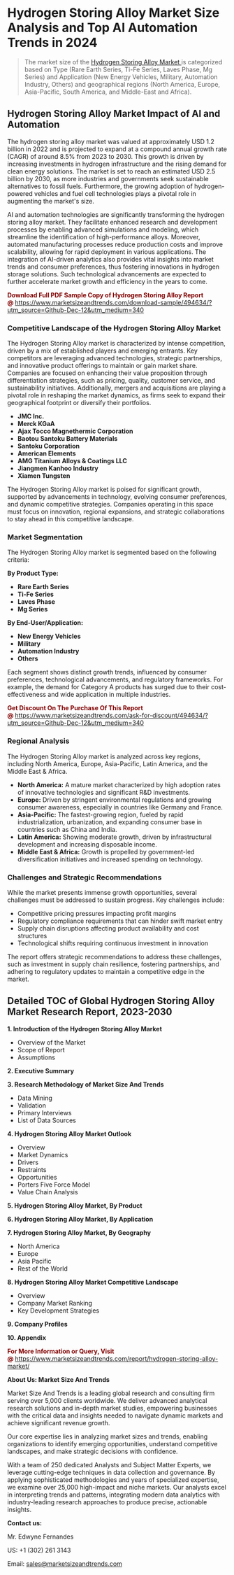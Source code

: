 <H1>Hydrogen Storing Alloy Market Size Analysis and Top AI Automation Trends in 2024</H1><blockquote><p>The market size of the <a href="https://www.marketsizeandtrends.com/download-sample/494634/?utm_source=Github-Dec-12&amp;utm_medium=340" target="_blank">Hydrogen Storing Alloy Market </a>is categorized based on Type (Rare Earth Series, Ti-Fe Series, Laves Phase, Mg Series) and Application (New Energy Vehicles, Military, Automation Industry, Others) and geographical regions (North America, Europe, Asia-Pacific, South America, and Middle-East and Africa).</p></blockquote><p><h2>Hydrogen Storing Alloy Market Impact of AI and Automation</h2><p>The hydrogen storing alloy market was valued at approximately USD 1.2 billion in 2022 and is projected to expand at a compound annual growth rate (CAGR) of around 8.5% from 2023 to 2030. This growth is driven by increasing investments in hydrogen infrastructure and the rising demand for clean energy solutions. The market is set to reach an estimated USD 2.5 billion by 2030, as more industries and governments seek sustainable alternatives to fossil fuels. Furthermore, the growing adoption of hydrogen-powered vehicles and fuel cell technologies plays a pivotal role in augmenting the market's size.</p><p>AI and automation technologies are significantly transforming the hydrogen storing alloy market. They facilitate enhanced research and development processes by enabling advanced simulations and modeling, which streamline the identification of high-performance alloys. Moreover, automated manufacturing processes reduce production costs and improve scalability, allowing for rapid deployment in various applications. The integration of AI-driven analytics also provides vital insights into market trends and consumer preferences, thus fostering innovations in hydrogen storage solutions. Such technological advancements are expected to further accelerate market growth and efficiency in the years to come.</p></p><p><strong><span style="color: #800000;">Download Full PDF Sample Copy of Hydrogen Storing Alloy Report @</span>&nbsp;</strong><a href="https://www.marketsizeandtrends.com/download-sample/494634/?utm_source=Github-Dec-12&amp;utm_medium=340">https://www.marketsizeandtrends.com/download-sample/494634/?utm_source=Github-Dec-12&amp;utm_medium=340</a></p><h3>Competitive Landscape of the Hydrogen Storing Alloy Market</h3><p>The Hydrogen Storing Alloy market is characterized by intense competition, driven by a mix of established players and emerging entrants. Key competitors are leveraging advanced technologies, strategic partnerships, and innovative product offerings to maintain or gain market share. Companies are focused on enhancing their value proposition through differentiation strategies, such as pricing, quality, customer service, and sustainability initiatives. Additionally, mergers and acquisitions are playing a pivotal role in reshaping the market dynamics, as firms seek to expand their geographical footprint or diversify their portfolios.</p><p><strong><p><ul><li>JMC Inc. </li><li> Merck KGaA </li><li> Ajax Tocco Magnethermic Corporation </li><li> Baotou Santoku Battery Materials </li><li> Santoku Corporation </li><li> American Elements </li><li> AMG Titanium Alloys & Coatings LLC </li><li> Jiangmen Kanhoo Industry </li><li> Xiamen Tungsten</p></li></ul></p></strong></p><p>The Hydrogen Storing Alloy market is poised for significant growth, supported by advancements in technology, evolving consumer preferences, and dynamic competitive strategies. Companies operating in this space must focus on innovation, regional expansions, and strategic collaborations to stay ahead in this competitive landscape.</p><h3>Market Segmentation</h3><p>The Hydrogen Storing Alloy market is segmented based on the following criteria:</p><p><strong>By Product Type:</strong></p><p><strong><p><ul><li>Rare Earth Series </li><li> Ti-Fe Series </li><li> Laves Phase </li><li> Mg Series</p></li></ul></p></strong></p><p><strong>By End-User/Application:</strong></p><p><strong><p><ul><li>New Energy Vehicles </li><li> Military </li><li> Automation Industry </li><li> Others</p></li></ul></p></strong></p><p>Each segment shows distinct growth trends, influenced by consumer preferences, technological advancements, and regulatory frameworks. For example, the demand for Category A products has surged due to their cost-effectiveness and wide application in multiple industries.</p><p><strong><span style="color: #800000;">Get Discount On The Purchase Of This Report @&nbsp;</span></strong><a href="https://www.marketsizeandtrends.com/ask-for-discount/494634/?utm_source=Github-Dec-12&amp;utm_medium=340">https://www.marketsizeandtrends.com/ask-for-discount/494634/?utm_source=Github-Dec-12&amp;utm_medium=340</a></p><h3>Regional Analysis</h3><p>The Hydrogen Storing Alloy market is analyzed across key regions, including North America, Europe, Asia-Pacific, Latin America, and the Middle East &amp; Africa.</p><ul><li><strong>North America:</strong> A mature market characterized by high adoption rates of innovative technologies and significant R&amp;D investments.</li><li><strong>Europe:</strong> Driven by stringent environmental regulations and growing consumer awareness, especially in countries like Germany and France.</li><li><strong>Asia-Pacific:</strong> The fastest-growing region, fueled by rapid industrialization, urbanization, and expanding consumer base in countries such as China and India.</li><li><strong>Latin America:</strong> Showing moderate growth, driven by infrastructural development and increasing disposable income.</li><li><strong>Middle East &amp; Africa:</strong> Growth is propelled by government-led diversification initiatives and increased spending on technology.</li></ul><h3>Challenges and Strategic Recommendations</h3><p>While the market presents immense growth opportunities, several challenges must be addressed to sustain progress. Key challenges include:</p><ul><li>Competitive pricing pressures impacting profit margins</li><li>Regulatory compliance requirements that can hinder swift market entry</li><li>Supply chain disruptions affecting product availability and cost structures</li><li>Technological shifts requiring continuous investment in innovation</li></ul><p>The report offers strategic recommendations to address these challenges, such as investment in supply chain resilience, fostering partnerships, and adhering to regulatory updates to maintain a competitive edge in the market.</p><h2>Detailed TOC of Global Hydrogen Storing Alloy Market Research Report, 2023-2030</h2><p><strong>1. Introduction of the Hydrogen Storing Alloy Market</strong></p><ul><li>Overview of the Market</li><li>Scope of Report</li><li>Assumptions&nbsp;</li></ul><p><strong>2. Executive Summary</strong></p><p><strong>3. Research Methodology of <strong>Market Size And Trends</strong></strong></p><ul><li>Data Mining</li><li>Validation</li><li>Primary Interviews</li><li>List of Data Sources&nbsp;</li></ul><p><strong>4. Hydrogen Storing Alloy Market Outlook</strong></p><ul><li>Overview</li><li>Market Dynamics</li><li>Drivers</li><li>Restraints</li><li>Opportunities</li><li>Porters Five Force Model</li><li>Value Chain Analysis&nbsp;</li></ul><p><strong>5. Hydrogen Storing Alloy Market, By Product</strong></p><p><strong>6. Hydrogen Storing Alloy Market, By Application</strong></p><p><strong>7. Hydrogen Storing Alloy Market, By Geography</strong></p><ul><li>North America</li><li>Europe</li><li>Asia Pacific</li><li>Rest of the World&nbsp;</li></ul><p><strong>8. Hydrogen Storing Alloy Market Competitive Landscape</strong></p><ul><li>Overview</li><li>Company Market Ranking</li><li>Key Development Strategies&nbsp;</li></ul><p><strong>9. Company Profiles</strong></p><p><strong>10. Appendix</strong></p><p><strong><span style="color: #800000;">For More Information or Query, Visit @&nbsp;</span></strong><a href="https://www.marketsizeandtrends.com/report/hydrogen-storing-alloy-market/">https://www.marketsizeandtrends.com/report/hydrogen-storing-alloy-market/</a></p><p></p><p><strong>About Us:&nbsp;Market Size And Trends</strong></p><p>Market Size And Trends&nbsp;is a leading global research and consulting firm serving over 5,000 clients worldwide. We deliver advanced analytical research solutions and in-depth market studies, empowering businesses with the critical data and insights needed to navigate dynamic markets and achieve significant revenue growth.</p><p>Our core expertise lies in analyzing market sizes and trends, enabling organizations to identify emerging opportunities, understand competitive landscapes, and make strategic decisions with confidence.</p><p>With a team of 250 dedicated Analysts and Subject Matter Experts, we leverage cutting-edge techniques in data collection and governance. By applying sophisticated methodologies and years of specialized expertise, we examine over 25,000 high-impact and niche markets. Our analysts excel in interpreting trends and patterns, integrating modern data analytics with industry-leading research approaches to produce precise, actionable insights.</p><p><strong>Contact us:</strong></p><p>Mr. Edwyne Fernandes</p><p>US: +1 (302) 261 3143</p><p>Email: <a href="mailto:sales@marketsizeandtrends.com">sales@marketsizeandtrends.com</a>&nbsp;</p>
